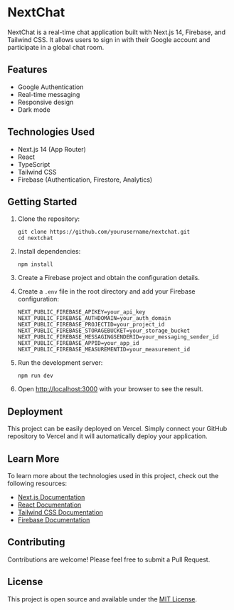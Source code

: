 # NextChat

NextChat is a real-time chat application built with Next.js 14, Firebase, and Tailwind CSS. It allows users to sign in with their Google account and participate in a global chat room.

## Features

- Google Authentication
- Real-time messaging
- Responsive design
- Dark mode

## Technologies Used

- Next.js 14 (App Router)
- React
- TypeScript
- Tailwind CSS
- Firebase (Authentication, Firestore, Analytics)

## Getting Started

1. Clone the repository:

   ```
   git clone https://github.com/yourusername/nextchat.git
   cd nextchat
   ```

2. Install dependencies:

   ```
   npm install
   ```

3. Create a Firebase project and obtain the configuration details.

4. Create a `.env` file in the root directory and add your Firebase configuration:

   ```
   NEXT_PUBLIC_FIREBASE_APIKEY=your_api_key
   NEXT_PUBLIC_FIREBASE_AUTHDOMAIN=your_auth_domain
   NEXT_PUBLIC_FIREBASE_PROJECTID=your_project_id
   NEXT_PUBLIC_FIREBASE_STORAGEBUCKET=your_storage_bucket
   NEXT_PUBLIC_FIREBASE_MESSAGINGSENDERID=your_messaging_sender_id
   NEXT_PUBLIC_FIREBASE_APPID=your_app_id
   NEXT_PUBLIC_FIREBASE_MEASUREMENTID=your_measurement_id
   ```

5. Run the development server:

   ```
   npm run dev
   ```

6. Open [http://localhost:3000](http://localhost:3000) with your browser to see the result.

## Deployment

This project can be easily deployed on Vercel. Simply connect your GitHub repository to Vercel and it will automatically deploy your application.

## Learn More

To learn more about the technologies used in this project, check out the following resources:

- [Next.js Documentation](https://nextjs.org/docs)
- [React Documentation](https://reactjs.org/docs/getting-started.html)
- [Tailwind CSS Documentation](https://tailwindcss.com/docs)
- [Firebase Documentation](https://firebase.google.com/docs)

## Contributing

Contributions are welcome! Please feel free to submit a Pull Request.

## License

This project is open source and available under the [MIT License](LICENSE).
